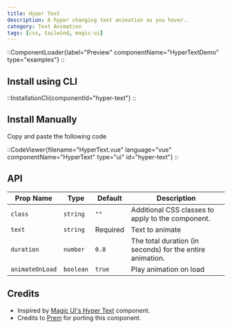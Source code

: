 ```yaml
---
title: Hyper Text
description: A hyper changing text animation as you hover..
category: Text Animation
tags: [css, tailwind, magic-ui]
---
```


::ComponentLoader{label="Preview" componentName="HyperTextDemo" type="examples"}
::

## Install using CLI

::InstallationCli{componentId="hyper-text"}
::

## Install Manually

Copy and paste the following code

::CodeViewer{filename="HyperText.vue" language="vue" componentName="HyperText" type="ui" id="hyper-text"}
::

## API

| Prop Name       | Type      | Default  | Description                                               |
| --------------- | --------- | -------- | --------------------------------------------------------- |
| `class`         | `string`  | `""`     | Additional CSS classes to apply to the component.         |
| `text`          | `string`  | Required | Text to animate                                           |
| `duration`      | `number`  | `0.8`    | The total duration (in seconds) for the entire animation. |
| `animateOnLoad` | `boolean` | `true`   | Play animation on load                                    |

## Credits

- Inspired by [Magic UI's Hyper Text](https://magicui.design/docs/components/hyper-text) component.
- Credits to [Prem](https://github.com/premdasvm) for porting this component.
